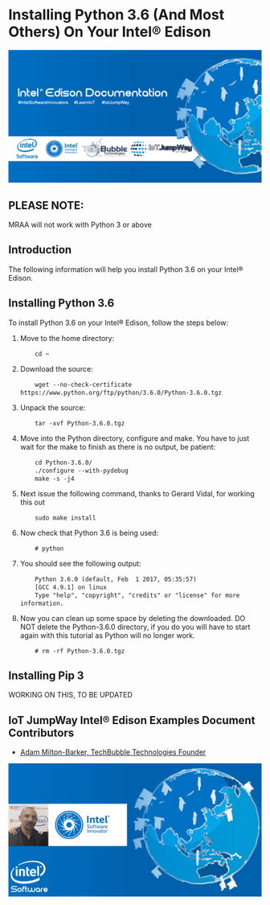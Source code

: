 # Installing Python 3.6 (And Most Others) On Your Intel® Edison

![TechBubble IoT JumpWay Docs](../../images/Docs/Intel-Edison-Documentation.png)  

## PLEASE NOTE:

MRAA will not work with Python 3 or above 

## Introduction

The following information will help you install Python 3.6 on your Intel® Edison.

## Installing Python 3.6 

To install Python 3.6 on your Intel® Edison, follow the steps below:

1. Move to the home directory:

    ```
        cd ~
    ```

2. Download the source:

    ```
        wget --no-check-certificate https://www.python.org/ftp/python/3.6.0/Python-3.6.0.tgz
    ```

3. Unpack the source:

    ```
        tar -xvf Python-3.6.0.tgz
    ```

4. Move into the Python directory, configure and make. You have to just wait for the make to finish as there is no output, be patient:

    ```
        cd Python-3.6.0/
        ./configure --with-pydebug
        make -s -j4
    ```

5. Next issue the following command, thanks to Gerard Vidal, for working this out

    ```
        sudo make install
    ```

6. Now check that Python 3.6 is being used:

    ```
        # python
    ```

7. You should see the following output:

    ```
        Python 3.6.0 (default, Feb  1 2017, 05:35:57)
        [GCC 4.9.1] on linux
        Type "help", "copyright", "credits" or "license" for more information.
    ```

8. Now you can clean up some space by deleting the downloaded. DO NOT delete the Python-3.6.0 directory, if you do you will have to start again with this tutorial as Python will no longer work.

    ```
        # rm -rf Python-3.6.0.tgz
    ```

## Installing Pip 3

WORKING ON THIS, TO BE UPDATED
    
## IoT JumpWay Intel® Edison Examples Document Contributors

- [Adam Milton-Barker, TechBubble Technologies Founder](https://github.com/AdamMiltonBarker "Adam Milton-Barker, TechBubble Technologies Founder")

![Adam Milton-Barker,  Intel Software Innovator](../../images/main/Intel-Software-Innovator.jpg)  







